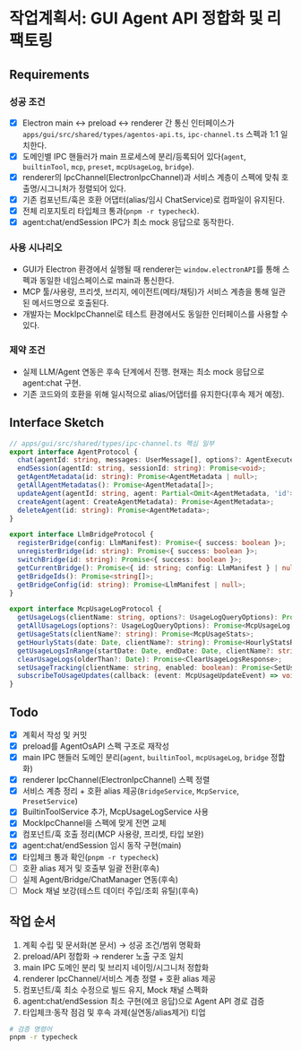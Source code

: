 # 작업계획서: GUI Agent API 정합화 및 리팩토링

## Requirements

### 성공 조건

- [x] Electron main ↔ preload ↔ renderer 간 통신 인터페이스가 `apps/gui/src/shared/types/agentos-api.ts`, `ipc-channel.ts` 스펙과 1:1 일치한다.
- [x] 도메인별 IPC 핸들러가 main 프로세스에 분리/등록되어 있다(`agent`, `builtinTool`, `mcp`, `preset`, `mcpUsageLog`, `bridge`).
- [x] renderer의 IpcChannel(ElectronIpcChannel)과 서비스 계층이 스펙에 맞춰 호출명/시그니처가 정렬되어 있다.
- [x] 기존 컴포넌트/훅은 호환 어댑터(alias/임시 ChatService)로 컴파일이 유지된다.
- [x] 전체 리포지토리 타입체크 통과(`pnpm -r typecheck`).
- [x] agent:chat/endSession IPC가 최소 mock 응답으로 동작한다.

### 사용 시나리오

- GUI가 Electron 환경에서 실행될 때 renderer는 `window.electronAPI`를 통해 스펙과 동일한 네임스페이스로 main과 통신한다.
- MCP 툴/사용량, 프리셋, 브리지, 에이전트(메타/채팅)가 서비스 계층을 통해 일관된 메서드명으로 호출된다.
- 개발자는 MockIpcChannel로 테스트 환경에서도 동일한 인터페이스를 사용할 수 있다.

### 제약 조건

- 실제 LLM/Agent 연동은 후속 단계에서 진행. 현재는 최소 mock 응답으로 agent:chat 구현.
- 기존 코드와의 호환을 위해 일시적으로 alias/어댑터를 유지한다(후속 제거 예정).

## Interface Sketch

```typescript
// apps/gui/src/shared/types/ipc-channel.ts 핵심 일부
export interface AgentProtocol {
  chat(agentId: string, messages: UserMessage[], options?: AgentExecuteOptions): Promise<AgentChatResult>;
  endSession(agentId: string, sessionId: string): Promise<void>;
  getAgentMetadata(id: string): Promise<AgentMetadata | null>;
  getAllAgentMetadatas(): Promise<AgentMetadata[]>;
  updateAgent(agentId: string, agent: Partial<Omit<AgentMetadata, 'id'>>): Promise<AgentMetadata>;
  createAgent(agent: CreateAgentMetadata): Promise<AgentMetadata>;
  deleteAgent(id: string): Promise<AgentMetadata>;
}

export interface LlmBridgeProtocol {
  registerBridge(config: LlmManifest): Promise<{ success: boolean }>;
  unregisterBridge(id: string): Promise<{ success: boolean }>;
  switchBridge(id: string): Promise<{ success: boolean }>;
  getCurrentBridge(): Promise<{ id: string; config: LlmManifest } | null>;
  getBridgeIds(): Promise<string[]>;
  getBridgeConfig(id: string): Promise<LlmManifest | null>;
}

export interface McpUsageLogProtocol {
  getUsageLogs(clientName: string, options?: UsageLogQueryOptions): Promise<McpUsageLog[]>;
  getAllUsageLogs(options?: UsageLogQueryOptions): Promise<McpUsageLog[]>;
  getUsageStats(clientName?: string): Promise<McpUsageStats>;
  getHourlyStats(date: Date, clientName?: string): Promise<HourlyStatsResponse>;
  getUsageLogsInRange(startDate: Date, endDate: Date, clientName?: string): Promise<McpUsageLog[]>;
  clearUsageLogs(olderThan?: Date): Promise<ClearUsageLogsResponse>;
  setUsageTracking(clientName: string, enabled: boolean): Promise<SetUsageTrackingResponse>;
  subscribeToUsageUpdates(callback: (event: McpUsageUpdateEvent) => void): Promise<() => void>;
}
```

## Todo

- [x] 계획서 작성 및 커밋
- [x] preload를 AgentOsAPI 스펙 구조로 재작성
- [x] main IPC 핸들러 도메인 분리(`agent`, `builtinTool`, `mcpUsageLog`, `bridge` 정합화)
- [x] renderer IpcChannel(ElectronIpcChannel) 스펙 정렬
- [x] 서비스 계층 정리 + 호환 alias 제공(`BridgeService`, `McpService`, `PresetService`)
- [x] BuiltinToolService 추가, McpUsageLogService 사용
- [x] MockIpcChannel을 스펙에 맞게 전면 교체
- [x] 컴포넌트/훅 호출 정리(MCP 사용량, 프리셋, 타입 보완)
- [x] agent:chat/endSession 임시 동작 구현(main)
- [x] 타입체크 통과 확인(`pnpm -r typecheck`)
- [ ] 호환 alias 제거 및 호출부 일괄 전환(후속)
- [ ] 실제 Agent/Bridge/ChatManager 연동(후속)
- [ ] Mock 채널 보강(테스트 데이터 주입/조회 유틸)(후속)

## 작업 순서

1. 계획 수립 및 문서화(본 문서) → 성공 조건/범위 명확화
2. preload/API 정합화 → renderer 노출 구조 일치
3. main IPC 도메인 분리 및 브리지 네이밍/시그니처 정합화
4. renderer IpcChannel/서비스 계층 정렬 + 호환 alias 제공
5. 컴포넌트/훅 최소 수정으로 빌드 유지, Mock 채널 스펙화
6. agent:chat/endSession 최소 구현(에코 응답)으로 Agent API 경로 검증
7. 타입체크·동작 점검 및 후속 과제(실연동/alias제거) 티업

```bash
# 검증 명령어
pnpm -r typecheck
```

